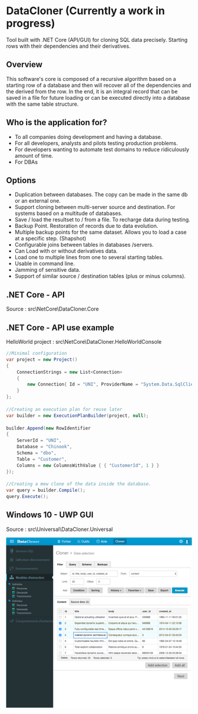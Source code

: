 # DataCloner (Currently a work in progress)
Tool built with .NET Core (API/GUI) for cloning SQL data precisely. Starting rows with their dependencies and their derivatives.

## Overview

This software's core is composed of a recursive algorithm based on a starting row of a database and then will recover all of the dependencies and the derived from the row. In the end, it is an integral record that can be saved in a file for future loading or can be executed directly into a database with the same table structure.

## Who is the application for?

* To all companies doing development and having a database.
* For all developers, analysts and pilots testing production problems.
* For developers wanting to automate test domains to reduce ridiculously amount of time.
* For DBAs
 
## Options

* Duplication between databases. The copy can be made in the same db or an external one.
* Support cloning between multi-server source and destination. For systems based on a multitude of databases.
* Save / load the resultset to / from a file. To recharge data during testing.
* Backup Point. Restoration of records due to data evolution.
* Multiple backup points for the same dataset. Allows you to load a case at a specific step. (Shapshot)
* Configurable joins between tables in databases /servers.
* Can Load with or without derivatives data.
* Load one to multiple lines from one to several starting tables.
* Usable in command line.
* Jamming of sensitive data.
* Support of similar source / destination tables (plus or minus columns).

## .NET Core - API

Source : src\NetCore\DataCloner.Core

## .NET Core - API use example

HelloWorld project : src\NetCore\DataCloner.HelloWorldConsole

```cs
//Minimal configuration
var project = new Project()
{
    ConnectionStrings = new List<Connection>
    {
        new Connection{ Id = "UNI", ProviderName = "System.Data.SqlClient", ConnectionString =@"Data Source=(localdb)\MSSQLLocalDB;Integrated Security=True;"}
    }
};

//Creating an execution plan for reuse later
var builder = new ExecutionPlanBuilder(project, null);

builder.Append(new RowIdentifier
{
    ServerId = "UNI",
    Database = "Chinook",
    Schema = "dbo",
    Table = "Customer",
    Columns = new ColumnsWithValue { { "CustomerId", 1 } }
});

//Creating a mew clone of the data inside the database.
var query = builder.Compile();
query.Execute();
```

## Windows 10 - UWP GUI

Source : src\Universal\DataCloner.Universal

![DataCloner GUI](ui/photoshop/render/DataClonerDesktop_Cloner4.jpg)

